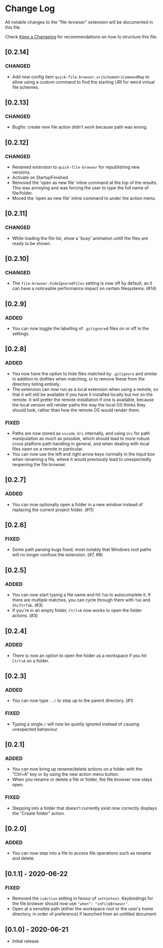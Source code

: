 
# Change Log

All notable changes to the "file-browser" extension will be documented in this file.

Check [Keep a Changelog](http://keepachangelog.com/) for recommendations on how to structure this
file.

## [0.2.14]

### CHANGED

-   Add new config item `quick-file-browser.uriSchemeUriCommandMap` to allow using a custom command to find the starting URI for weird virtual file schemes.

## [0.2.13]

### CHANGED

-   Bugfix: create new file action didn't work because path was wrong.

## [0.2.12]

### CHANGED

-   Renamed extension to `quick-file-browser` for republishing new versions.
-   Activate on StartupFinished.
-   Removed the 'open as new file' inline command at the top of the results. This was annoying and was forcing the user to type the full name of file/folder.
-   Moved the 'open as new file' inline command to under the action menu.

## [0.2.11]

### CHANGED

-   While loading the file list, show a 'busy' animation untill the files are ready to be shown.

## [0.2.10]

### CHANGED

-   The `file-browser.hideIgnoredFiles` setting is now off by default, as it can have a noticeable
    performance impact on certain filesystems. (#14)

## [0.2.9]

### ADDED

-   You can now toggle the labelling of `.gitignore`d files on or off in the settings.

## [0.2.8]

### ADDED

-   You now have the option to hide files matched by `.gitignore` and similar in addition to
    dotfiles when matching, or to remove these from the directory listing entirely.
-   The extension can now run as a local extension when using a remote, so that it will still be
    available if you have it installed locally but not on the remote. It will prefer the remote
    installation if one is available, because the local version will render paths the way the local
    OS thinks they should look, rather than how the remote OS would render them.

### FIXED

-   Paths are now stored as `vscode.Uri` internally, and using `Uri` for path manipulation as much
    as possible, which should lead to more robust cross platform path handling in general, and when
    dealing with local files open on a remote in particular.
-   You can now use the left and right arrow keys normally in the input box when renaming a file,
    where it would previously lead to unexpectedly reopening the file browser.

## [0.2.7]

### ADDED

-   You can now optionally open a folder in a new window instead of replacing the current project
    folder. (#11)

## [0.2.6]

### FIXED

-   Some path parsing bugs fixed, most notably that Windows root paths will no longer confuse the
    extension. (#7, #8)

## [0.2.5]

### ADDED

-   You can now start typing a file name and hit `Tab` to autocomplete it. If there are multiple
    matches, you can cycle through them with `Tab` and `Shift+Tab`. (#3)
-   If you're in an empty folder, `Ctrl+A` now works to open the folder actions. (#3)

## [0.2.4]

### ADDED

-   There is now an option to open the folder as a workspace if you hit `Ctrl+A` on a folder.

## [0.2.3]

### ADDED

-   You can now type `../` to step up to the parent directory. (#1)

### FIXED

-   Typing a single `/` will now be quietly ignored instead of causing unexpected behaviour.

## [0.2.1]

### ADDED

-   You can now bring up rename/delete actions on a folder with the "Ctrl+A" key or by using the new
    action menu button.
-   When you rename or delete a file or folder, the file browser now stays open.

### FIXED

-   Stepping into a folder that doesn't currently exist now correctly displays the "Create folder"
    action.

## [0.2.0]

### ADDED

-   You can now step into a file to access file operations such as rename and delete.

## [0.1.1] - 2020-06-22

### FIXED

-   Removed the `isActive` setting in favour of `setContext`. Keybindings for the file browser
    should now use `"when": "inFileBrowser"`.
-   Open at a sensible path (either the workspace root or the user's home directory, in order of
    preference) if launched from an untitled document.

## [0.1.0] - 2020-06-21

-   Initial release
